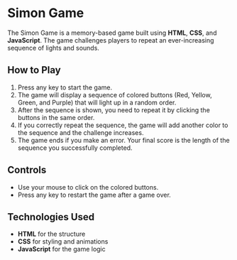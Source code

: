 # Simon Game

The Simon Game is a memory-based game built using **HTML**, **CSS**, and **JavaScript**. The game challenges players to repeat an ever-increasing sequence of lights and sounds.

## How to Play

1. Press any key to start the game.
2. The game will display a sequence of colored buttons (Red, Yellow, Green, and Purple) that will light up in a random order.
3. After the sequence is shown, you need to repeat it by clicking the buttons in the same order.
4. If you correctly repeat the sequence, the game will add another color to the sequence and the challenge increases.
5. The game ends if you make an error. Your final score is the length of the sequence you successfully completed.

## Controls

- Use your mouse to click on the colored buttons.
- Press any key to restart the game after a game over.

## Technologies Used

- **HTML** for the structure
- **CSS** for styling and animations
- **JavaScript** for the game logic
